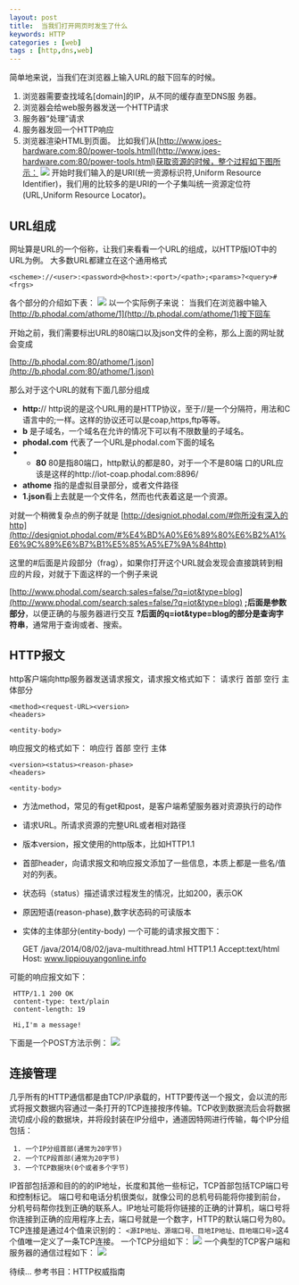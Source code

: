 ```yaml
---
layout: post
title:  当我们打开网页时发生了什么
keywords: HTTP
categories : [web]
tags : [http,dns,web]
---
```

简单地来说，当我们在浏览器上输入URL的敲下回车的时候。

 

 1. 浏览器需要查找域名[domain]的IP，从不同的缓存直至DNS服 务器。
 2. 浏览器会给web服务器发送一个HTTP请求
 3. 服务器“处理”请求
 4. 服务器发回一个HTTP响应
 5. 浏览器渲染HTML到页面。
 比如我们从[http://www.joes-hardware.com:80/power-tools.html](http://www.joes-hardware.com:80/power-tools.html)获取资源的时候，整个过程如下图所示：
 ![](/assets/images/http/1.jpeg)
	开始时我们输入的是URI(统一资源标识符,Uniform Resource Identifier)，我们用的比较多的是URI的一个子集叫统一资源定位符(URL,Uniform Resource Locator)。
	
URL组成
-----
  网址算是URL的一个俗称，让我们来看看一个URL的组成，以HTTP版IOT中的URL为例。
大多数URL都建立在这个通用格式

    <scheme>://<user>:<password>@<host>:<port>/<path>;<params>?<query>#<frgs>

各个部分的介绍如下表：
![](/assets/images/http/0.jpeg)
以一个实际例子来说：
当我们在浏览器中输入[http://b.phodal.com/athome/1](http://b.phodal.com/athome/1)按下回车

开始之前，我们需要标出URL的80端口以及json文件的全称，那么上面的网址就会变成

[http://b.phodal.com:80/athome/1.json](http://b.phodal.com:80/athome/1.json)

那么对于这个URL的就有下面几部分组成

 - **http:**// http说的是这个URL用的是HTTP协议，至于//是一个分隔符，用法和C语言中的;一样。这样的协议还可以是coap,https,ftp等等。
 - **b** 是子域名，一个域名在允许的情况下可以有不限数量的子域名。
 - **phodal.com** 代表了一个URL是phodal.com下面的域名
 -  - **80** 80是指80端口，http默认的都是80，对于一个不是80端
   口的URL应该是这样的http://iot-coap.phodal.com:8896/
 - **athome** 指的是虚拟目录部分，或者文件路径
 - **1.json**看上去就是一个文件名，然而也代表着这是一个资源。

对就一个稍微复杂点的例子就是
[http://designiot.phodal.com/#你所没有深入的http](http://designiot.phodal.com/#%E4%BD%A0%E6%89%80%E6%B2%A1%E6%9C%89%E6%B7%B1%E5%85%A5%E7%9A%84http)


这里的#后面是片段部分（frag），如果你打开这个URL就会发现会直接跳转到相应的片段，对就于下面这样的一个例子来说

[http://www.phodal.com/search;sales=false/?q=iot&type=blog](http://www.phodal.com/search;sales=false/?q=iot&type=blog)
**;**后面是**参数部分**，以便正确的与服务器进行交互
**?**后面的q=iot&type=blog的部分是**查询字符串**，通常用于查询或者、搜索。

HTTP报文
------

http客户端向http服务器发送请求报文，请求报文格式如下：
请求行
首部
空行
主体部分

    <method><request-URL><version>
    <headers>
    
    <entity-body>

响应报文的格式如下：
响应行
首部
空行
主体

    <version><status><reason-phase>
    <headers>
    
    <entity-body>

 - 方法method，常见的有get和post，是客户端希望服务器对资源执行的动作
 - 请求URL。所请求资源的完整URL或者相对路径
 - 版本version，报文使用的http版本，比如HTTP1.1
 - 首部header，向请求报文和响应报文添加了一些信息，本质上都是一些名/值对的列表。
 - 状态码（status）描述请求过程发生的情况，比如200，表示OK
 - 原因短语(reason-phase),数字状态码的可读版本
 - 实体的主体部分(entity-body)
 一个可能的请求报文图下：

     GET /java/2014/08/02/java-multithread.html HTTP1.1
     Accept:text/html
     Host: www.lippiouyangonline.info

 可能的响应报文如下：

     HTTP/1.1 200 OK
     content-type: text/plain
     content-length: 19
     
     Hi,I'm a message!
下面是一个POST方法示例：
   ![](/assets/images/http/2.jpeg)

连接管理
----
几乎所有的HTTP通信都是由TCP/IP承载的，HTTP要传送一个报文，会以流的形式将报文数据内容通过一条打开的TCP连接按序传输。TCP收到数据流后会将数据流切成小段的数据块，并将段封装在IP分组中，通道因特网进行传输，每个IP分组包括：

     1. 一个IP分组首部(通常为20字节)
     2. 一个TCP段首部(通常为20字节)
     3. 一个TCP数据块(0个或者多个字节)
     

IP首部包括源和目的的的IP地址，长度和其他一些标记，TCP首部包括TCP端口号和控制标记。 端口号和电话分机很类似，就像公司的总机号码能将你接到前台，分机号码帮你找到正确的联系人。IP地址可能将你链接的正确的计算机，端口号将你连接到正确的应用程序上去，端口号就是一个数字，HTTP的默认端口号为80。
TCP连接是通过4个值来识别的：
`<源IP地址、源端口号、目地IP地址、目地端口号>`这4个值唯一定义了一条TCP连接。
 一个TCP分组如下：
  ![](/assets/images/http/3.jpeg)
一个典型的TCP客户端和服务器的通信过程如下：
 ![](/assets/images/http/4.jpeg)
 
待续...
参考书目：HTTP权威指南
